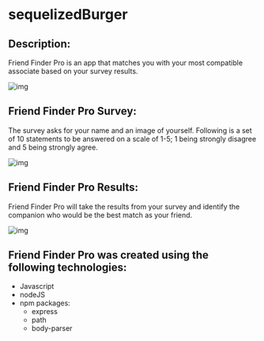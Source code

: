 # sequelizedBurger
## Description:
Friend Finder Pro is an app that matches you with your most compatible associate based on your survey results.

![img](app/public/images/homepage.png)

## Friend Finder Pro Survey:
The survey asks for your name and an image of yourself. Following is a set of 10 statements to be answered on a scale of 1-5; 1 being strongly disagree and 5 being strongly agree.

![img](app/public/images/survey.png)

## Friend Finder Pro Results:
Friend Finder Pro will take the results from your survey and identify the companion who would be the best match as your friend.

![img](app/public/images/results.png)

## Friend Finder Pro was created using the following technologies:
* Javascript
* nodeJS
* npm packages:
    * express
    * path
    * body-parser